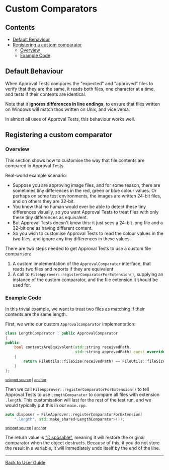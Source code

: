 <!--
GENERATED FILE - DO NOT EDIT
This file was generated by [MarkdownSnippets](https://github.com/SimonCropp/MarkdownSnippets).
Source File: /doc/mdsource/CustomComparators.source.md
To change this file edit the source file and then execute ./run_markdown_templates.sh.
-->

<a id="top"></a>

# Custom Comparators

<!-- toc -->
## Contents

  * [Default Behaviour](#default-behaviour)
  * [Registering a custom comparator](#registering-a-custom-comparator)
    * [Overview](#overview)
    * [Example Code](#example-code)<!-- endtoc -->

## Default Behaviour

When Approval Tests compares the "expected" and "approved" files to verify that they are the same, it reads both files, one character at a time, and tests if their contents are identical.

Note that it **ignores differences in line endings**, to ensure that files written on Windows will match thos written on Unix, and vice versa.

In almost all uses of Approval Tests, this behaviour works well.

## Registering a custom comparator

### Overview

This section shows how to customise the way that file contents are compared in Approval Tests.

Real-world example scenario:

* Suppose you are approving image files, and for some reason, there are sometimes tiny differences in the red, green or blue colour values. Or perhaps on some test environments, the images are written 24-bit files, and on others they are 32-bit.
* You know that no human would ever be able to detect these tiny differences visually, so you want Approval Tests to treat files with only these tiny differences as equivalent.
* But Approval Tests doesn't know this: it just sees a 24-bit .png file and a 32-bit one as having different content.
* So you wish to customise Approval Tests to read the colour values in the two files, and ignore any tiny differences in these values. 

There are two steps needed to get Approval Tests to use a custom file comparison:

1. A custom implementation of the `ApprovalComparator` interface, that reads two files and reports if they are equivalent
2. A call to `FileApprover::registerComparatorForExtension()`, supplying an instance of the custom comparator, and the file extension it should be used for. 

### Example Code

In this trivial example, we want to treat two files as matching if their contents are the same length.

First, we write our custom `ApprovalComparator` implementation:

<!-- snippet: create_custom_comparator -->
<a id='snippet-create_custom_comparator'/></a>
```cpp
class LengthComparator : public ApprovalComparator
{
public:
    bool contentsAreEquivalent(std::string receivedPath,
                               std::string approvedPath) const override
    {
        return FileUtils::fileSize(receivedPath) == FileUtils::fileSize(approvedPath);
    }
};
```
<sup><a href='/tests/DocTest_Tests/core/FileApproverTests.cpp#L51-L61' title='File snippet `create_custom_comparator` was extracted from'>snippet source</a> | <a href='#snippet-create_custom_comparator' title='Navigate to start of snippet `create_custom_comparator`'>anchor</a></sup>
<!-- endsnippet -->

Then we call `FileApprover::registerComparatorForExtension()` to tell Approval Tests to use `LengthComparator` to compare all files with extension `.length`. This customisation will last for the rest of the test run, and we would typically put this in our `main.cpp`.

<!-- snippet: use_custom_comparator -->
<a id='snippet-use_custom_comparator'/></a>
```cpp
auto disposer = FileApprover::registerComparatorForExtension(
    ".length", std::make_shared<LengthComparator>());
```
<sup><a href='/tests/DocTest_Tests/core/FileApproverTests.cpp#L68-L71' title='File snippet `use_custom_comparator` was extracted from'>snippet source</a> | <a href='#snippet-use_custom_comparator' title='Navigate to start of snippet `use_custom_comparator`'>anchor</a></sup>
<!-- endsnippet -->

The return value is ["Disposable"](/doc/DisposableObjects.md#top), meaning it will restore the original comparator when the object destructs. Because of this, if you do not store the result in a variable, it will immediately undo itself by the end of the line.

---

[Back to User Guide](/doc/README.md#top)
